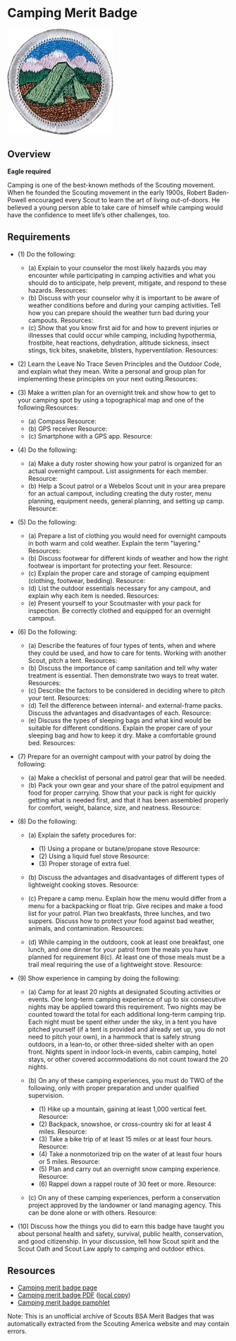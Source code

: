 

# Camping Merit Badge

![Camping Merit Badge](images/camping-merit-badge.jpg)

## Overview

**Eagle required**

Camping is one of the best-known methods of the Scouting movement. When he founded the Scouting movement in the early 1900s, Robert Baden-Powell encouraged every Scout to learn the art of living out-of-doors. He believed a young person able to take care of himself while camping would have the confidence to meet life’s other challenges, too.

## Requirements

* (1) Do the following:
    * (a) Explain to your counselor the most likely hazards you may encounter while participating in camping activities and what you should do to anticipate, help prevent, mitigate, and respond to these hazards. Resources:
    * (b) Discuss with your counselor why it is important to be aware of weather conditions before and during your camping activities. Tell how you can prepare should the weather turn bad during your campouts. Resources:
    * (c) Show that you know first aid for and how to prevent injuries or illnesses that could occur while camping, including hypothermia, frostbite, heat reactions, dehydration, altitude sickness, insect stings, tick bites, snakebite, blisters, hyperventilation. Resources:


* (2) Learn the Leave No Trace Seven Principles and the Outdoor Code, and explain what they mean. Write a personal and group plan for implementing these principles on your next outing.Resources:
* (3) Make a written plan for an overnight trek and show how to get to your  camping spot by using a topographical map and one of the following:Resources:
    * (a) Compass Resource:
    * (b) GPS receiver Resource:
    * (c) Smartphone with a GPS app.  Resource:


* (4) Do the following:
    * (a) Make a duty roster showing how your patrol is organized for an actual overnight campout. List assignments for each member. Resource:
    * (b) Help a Scout patrol or a Webelos Scout unit in your area prepare for an actual campout, including creating the duty roster, menu planning, equipment needs, general planning, and setting up camp. Resource:


* (5) Do the following:
    * (a) Prepare a list of clothing you would need for overnight campouts in both warm and cold weather. Explain the term "layering." Resources:
    * (b) Discuss footwear for different kinds of weather and how the right footwear is important for protecting your feet. Resource:
    * (c) Explain the proper care and storage of camping equipment (clothing, footwear, bedding). Resource:
    * (d) List the outdoor essentials necessary for any campout, and explain why each item is needed. Resources:
    * (e) Present yourself to your Scoutmaster with your pack for inspection. Be correctly clothed and equipped for an overnight campout.


* (6) Do the following:
    * (a) Describe the features of four types of tents, when and where they could be used, and how to care for tents. Working with another Scout, pitch a tent. Resources:
    * (b) Discuss the importance of camp sanitation and tell why water treatment is essential. Then demonstrate two ways to treat water. Resources:
    * (c) Describe the factors to be considered in deciding where to pitch your tent. Resources:
    * (d) Tell the difference between internal- and external-frame packs. Discuss the advantages and disadvantages of each. Resource:
    * (e) Discuss the types of sleeping bags and what kind would be suitable for different conditions. Explain the proper care of your sleeping bag and how to keep it dry. Make a comfortable ground bed. Resources:


* (7) Prepare for an overnight campout with your patrol by doing the following:
    * (a) Make a checklist of personal and patrol gear that will be needed.
    * (b) Pack your own gear and your share of the patrol equipment and food for proper carrying. Show that your pack is right for quickly getting what is needed first, and that it has been assembled properly for comfort, weight, balance, size, and neatness. Resource:


* (8) Do the following:
    * (a) Explain the safety procedures for:
        * (1) Using a propane or butane/propane stove Resource:
        * (2) Using a liquid fuel stove Resource:
        * (3) Proper storage of extra fuel.


    * (b) Discuss the advantages and disadvantages of different types of lightweight cooking stoves. Resource:
    * (c) Prepare a camp menu. Explain how the menu would differ from a menu for a backpacking or float trip. Give recipes and make a food list for your patrol. Plan two breakfasts, three lunches, and two suppers. Discuss how to protect your food against bad weather, animals, and contamination. Resources:
    * (d) While camping in the outdoors, cook at least one breakfast, one lunch, and one dinner for your patrol from the meals you have planned for requirement 8(c). At least one of those meals must be a trail meal requiring the use of a lightweight stove. Resource:


* (9) Show experience in camping by doing the following:
    * (a) Camp for at least 20 nights at designated Scouting activities or events. One long-term camping experience of up to six consecutive nights may be applied toward this requirement. Two nights may be counted toward the total for each additional long-term camping trip. Each night must be spent either under the sky, in a tent you have pitched yourself (if a tent is provided and already set up, you do not need to pitch your own), in a hammock that is safely strung outdoors, in a lean-to, or other three-sided shelter with an open front. Nights spent in indoor lock-in events, cabin camping, hotel stays, or other covered accommodations do not count toward the 20 nights.
    * (b) On any of these camping experiences, you must do TWO of the following, only with proper preparation and under qualified supervision.
        * (1) Hike up a mountain, gaining at least 1,000 vertical feet. Resource:
        * (2) Backpack, snowshoe, or cross-country ski for at least 4 miles. Resource:
        * (3) Take a bike trip of at least 15 miles or at least four hours. Resource:
        * (4) Take a nonmotorized trip on the water of at least four hours or 5 miles. Resource:
        * (5) Plan and carry out an overnight snow camping experience. Resource:
        * (6) Rappel down a rappel route of 30 feet or more. Resource:


    * (c) On any of these camping experiences, perform a conservation project approved by the landowner or land managing agency. This can be done alone or with others. Resource:


* (10) Discuss how the things you did to earn this badge have taught you about  personal health and safety, survival, public health, conservation, and good  citizenship. In your discussion, tell how Scout spirit and the Scout Oath and Scout Law apply to camping and outdoor ethics.


## Resources

- [Camping merit badge page](https://www.scouting.org/merit-badges/camping/)
- [Camping merit badge PDF](https://filestore.scouting.org/filestore/Merit_Badge_ReqandRes/Pamphlets/Camping_2024.pdf) ([local copy](files/camping-merit-badge.pdf))
- [Camping merit badge pamphlet](https://www.scoutshop.org/scouts-bsa-camping-merit-badge-pamphlet-662366.html)

Note: This is an unofficial archive of Scouts BSA Merit Badges that was automatically extracted from the Scouting America website and may contain errors.
